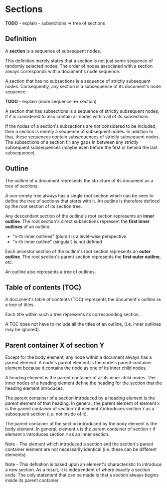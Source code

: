 
# Sections

**TODO** -
explain - subsections => tree of sections

<!-- ======================================================================= -->
## Definition

A **section** is a sequence of subsequent nodes.

This definition merely states that a section is not just some sequence of
randomly selected nodes: The order of nodes associated with a section always
corresponds with a document's node sequence.

A section that has no subsections is a sequence of strictly subsequent nodes.
Consequently, any section is a subsequence of its document's node sequence.

**TODO** - explain (node sequence <=> section)

A section that has subsections is a sequence of strictly subsequent nodes, if
it is considered to also contain all nodes within all of its subsections.

If the nodes of a section's subsections are *not* considered to be included,
then a section is merely a sequence of subsequent nodes. In addition to that,
these sequences contain subsequences of strictly subsequent nodes. The
subsections of a section fill any gaps in between any strictly subsequent
subsequences (maybe even before the first or behind the last subsequence).

<!-- ======================================================================= -->
## Outline

The outline of a document represents the structure of its document as
a tree of sections.

A non-empty tree always has a single root section which can be seen to define
the tree of sections that starts with it. An outline is therefore defined by
the root section of its section tree.

Any descendant section of the outline's root section represents an **inner
outline**. The root section's direct subsections represent the **first inner
outlines** of an outline.

* "n-th inner outlines" (plural) is a level-wise perspective
* "n-th inner outline" (singular) is not defined

Each ancestor section of the outline's root section represents an **outer
outline**. The root section's parent section represents the **first outer
outline**, etc.

An outline also represents a tree of outlines.

<!-- ======================================================================= -->
## Table of contents (TOC)

A document's table of contents (TOC) represents the document's outline as
a tree of titles.

Each title within such a tree represents its corresponding section.

A TOC does not have to include all the titles of an outline,
(i.e. inner outlines may be ignored).

<!-- ======================================================================= -->
## Parent container X of section Y

Except for the body element, any node within a document always has a parent
element. A node's parent element is the node's parent container element because
it contains the node as one of its inner child nodes.

A heading element is the parent container of all its inner child nodes. The
inner nodes of a heading element define the heading for the section that the
heading element introduces.

The parent container of a section introduced by a heading element is the parent
element of that heading. In general, the parent element of element `X` is the
parent container of section `Y` if element `X` introduces section `Y` as a
subsequent section (i.e. not inside of it).

The parent container of the section introduced by the body element is the body
element. In general, element `X` is the parent container of section `Y` if
element `X` introduces section `Y` as an inner section.

Note - The element which introduced a section and the section's parent container
element are not necessarily identical (i.e. these can be different elements).

Note - This definition is based upon an element's characteristic to introduce a
new section. As a result, it is independent of where exactly a section ends. The
only statement that can be made is that a section always begins inside its parent
container.
